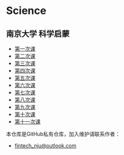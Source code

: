 # Science
## 南京大学 科学启蒙
* [第一次课](第01次课.md)
* [第二次课](第02次课.md)
* [第三次课](第03次课.md)
* [第四次课](第04次课.md)
* [第五次课](第05次课.md)
* [第六次课](第06次课.md)
* [第七次课](第07次课.md)
* [第八次课](第08次课.md)
* [第九次课](第09次课.md)
* [第十次课](第10次课.md)
* [第十一次课](第11次课.md)

本仓库是GitHub私有仓库，加入维护请联系作者：
* fintech_nju@outlook.com
